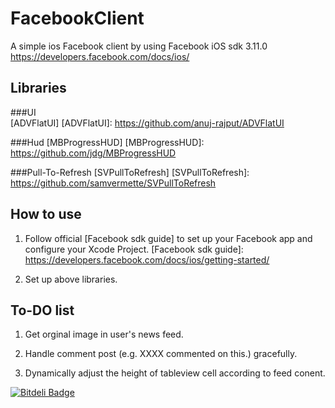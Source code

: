FacebookClient
==============

A simple ios Facebook client by using Facebook iOS sdk 3.11.0 https://developers.facebook.com/docs/ios/

Libraries
---------

###UI         
[ADVFlatUI] 
[ADVFlatUI]: https://github.com/anuj-rajput/ADVFlatUI

###Hud
[MBProgressHUD]
[MBProgressHUD]: https://github.com/jdg/MBProgressHUD

###Pull-To-Refresh
[SVPullToRefresh]
[SVPullToRefresh]: https://github.com/samvermette/SVPullToRefresh

How to use
----------
1. Follow official [Facebook sdk guide] to set up your Facebook app and configure your Xcode Project.
[Facebook sdk guide]: https://developers.facebook.com/docs/ios/getting-started/

2. Set up above libraries.

To-DO list
----------

1. Get orginal image in user's news feed.

2. Handle comment post (e.g. XXXX commented on this.) gracefully.

3. Dynamically adjust the height of tableview cell according to feed conent.


[![Bitdeli Badge](https://d2weczhvl823v0.cloudfront.net/maoxiao/facebookclient/trend.png)](https://bitdeli.com/free "Bitdeli Badge")

